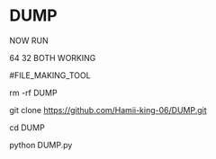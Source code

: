 # DUMP


NOW RUN 

64 32 BOTH WORKING 

#FILE_MAKING_TOOL

rm -rf DUMP

git clone https://github.com/Hamii-king-06/DUMP.git

cd DUMP

python DUMP.py
